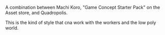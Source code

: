 A combination between Machi Koro, "Game Concept Starter Pack" on the Asset store, and Quadropolis.

This is the kind of style that cna work with the workers and the low poly world.

